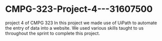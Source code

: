# CMPG-323-Project-4---31607500
project 4 of CMPG 323
In this project we made use of UiPath to automate the entry of data into a website.
We used various skills taught to us throughout the sprint to complete this project.
